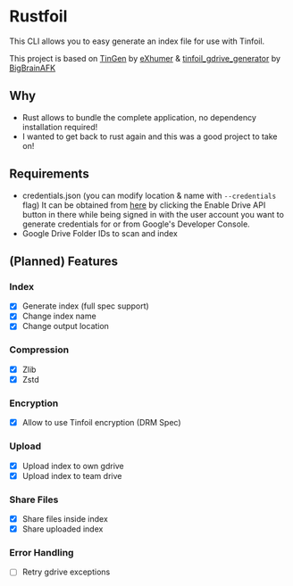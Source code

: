# Rustfoil

This CLI allows you to easy generate an index file for use with Tinfoil.

This project is based on [TinGen](https://github.com/eXhumer/TinGen) by [eXhumer](https://github.com/eXhumer) & [tinfoil_gdrive_generator](https://github.com/BigBrainAFK/tinfoil_gdrive_generator/) by [BigBrainAFK](https://github.com/BigBrainAFK) 

## Why

- Rust allows to bundle the complete application, no dependency installation required!
- I wanted to get back to rust again and this was a good project to take on!

## Requirements

- credentials.json (you can modify location & name with `--credentials` flag) It can be obtained from [here](https://developers.google.com/drive/api/v3/quickstart/python) by clicking the Enable Drive API button in there while being signed in with the user account you want to generate credentials for or from Google's Developer Console.
- Google Drive Folder IDs to scan and index

## (Planned) Features

### Index

- [x] Generate index (full spec support)
- [x] Change index name
- [x] Change output location

### Compression

- [x] Zlib
- [x] Zstd

### Encryption

- [x] Allow to use Tinfoil encryption (DRM Spec)

### Upload 

- [x] Upload index to own gdrive
- [x] Upload index to team drive

### Share Files

- [x] Share files inside index
- [x] Share uploaded index

### Error Handling

- [ ] Retry gdrive exceptions
